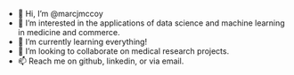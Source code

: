 - 👋 Hi, I’m @marcjmccoy
- 👀 I’m interested in the applications of data science and machine learning in medicine and commerce.
- 🌱 I’m currently learning everything!
- 💞️ I’m looking to collaborate on medical research projects.
- 📫 Reach me on github, linkedin, or via email.

<!---
marcjmccoy/marcjmccoy is a ✨ special ✨ repository because its `README.md` (this file) appears on your GitHub profile.
You can click the Preview link to take a look at your changes.
--->
